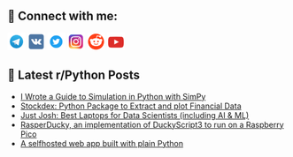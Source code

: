 ## 🔎 Connect with me:
[<img src="https://github.com/bullbesh/bullbesh/blob/main/images/Telegram.png" width="32" height="32" />](https://t.me/bullbesh)
[<img src="https://github.com/bullbesh/bullbesh/blob/main/images/VK.png" width="32" height="32" />](https://vk.com/bullbesh)
[<img src="https://github.com/bullbesh/bullbesh/blob/main/images/Twitter.png" width="32" height="32" />](https://twitter.com/bullbesh1)
[<img src="https://github.com/bullbesh/bullbesh/blob/main/images/Instagram.png" width="32" height="32" />](https://www.instagram.com/bullbesh)
[<img src="https://github.com/bullbesh/bullbesh/blob/main/images/Reddit.png" width="32" height="32" />](https://www.reddit.com/user/bullbesh)
[<img src="https://github.com/bullbesh/bullbesh/blob/main/images/YouTube.png" width="32" height="32" />](https://www.youtube.com/channel/UCtfjRs6uzgq5mfm8S06WTcg)

## 📕 Latest r/Python Posts
<!-- BLOG-POST-LIST:START -->
- [I Wrote a Guide to Simulation in Python with SimPy](https://www.reddit.com/r/Python/comments/1gipp8a/i_wrote_a_guide_to_simulation_in_python_with_simpy/)
- [Stockdex: Python Package to Extract and plot Financial Data](https://www.reddit.com/r/Python/comments/1gioovh/stockdex_python_package_to_extract_and_plot/)
- [Just Josh: Best Laptops for Data Scientists &lpar;including AI &amp; ML&rpar;](https://www.reddit.com/r/Python/comments/1gimajn/just_josh_best_laptops_for_data_scientists/)
- [RasperDucky, an implementation of DuckyScript3 to run on a Raspberry Pico](https://www.reddit.com/r/Python/comments/1gikerv/rasperducky_an_implementation_of_duckyscript3_to/)
- [A selfhosted web app built with plain Python](https://www.reddit.com/r/Python/comments/1giizja/a_selfhosted_web_app_built_with_plain_python/)
<!-- BLOG-POST-LIST:END -->
